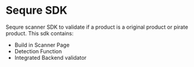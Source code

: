 # Sequre SDK

Sequre scanner SDK to validate if a product is a original product or pirate product. This sdk contains:
- Build in Scanner Page
- Detection Function
- Integrated Backend validator